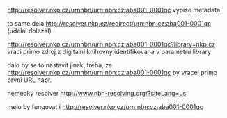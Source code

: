http://resolver.nkp.cz/urnnbn/urn:nbn:cz:aba001-0001qc
vypise metadata

to same dela http://resolver.nkp.cz/redirect/urn:nbn:cz:aba001-0001qc (udelal dolezal)

http://resolver.nkp.cz/urnnbn/urn:nbn:cz:aba001-0001qc?library=nkp.cz
vraci primo zdroj z digitalni knihovny identifikovana v parametru library

dalo by se to nastavit jinak, treba, ze
http://resolver.nkp.cz/urnnbn/urn:nbn:cz:aba001-0001qc
by vracel primo prvni URL napr.

nemecky resolver
http://www.nbn-resolving.org/?siteLang=us

melo by fungovat i http://resolver.nkp.cz/urn:nbn:cz:aba001-0001qc